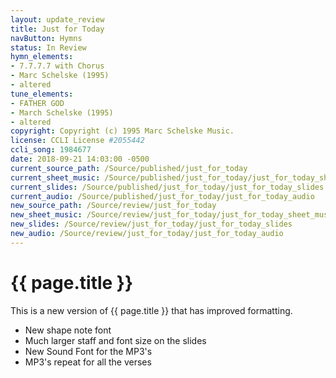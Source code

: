 ```yaml
---
layout: update_review
title: Just for Today
navButton: Hymns
status: In Review
hymn_elements:
- 7.7.7.7 with Chorus
- Marc Schelske (1995)
- altered
tune_elements:
- FATHER GOD
- March Schelske (1995)
- altered
copyright: Copyright (c) 1995 Marc Schelske Music.
license: CCLI License #2055442
ccli_song: 1984677
date: 2018-09-21 14:03:00 -0500
current_source_path: /Source/published/just_for_today
current_sheet_music: /Source/published/just_for_today/just_for_today_sheet_music
current_slides: /Source/published/just_for_today/just_for_today_slides
current_audio: /Source/published/just_for_today/just_for_today_audio
new_source_path: /Source/review/just_for_today
new_sheet_music: /Source/review/just_for_today/just_for_today_sheet_music
new_slides: /Source/review/just_for_today/just_for_today_slides
new_audio: /Source/review/just_for_today/just_for_today_audio
---
```

# {{ page.title }}
This is a new version of {{ page.title }} that has improved formatting.

- New shape note font
- Much larger staff and font size on the slides
- New Sound Font for the MP3's
- MP3's repeat for all the verses
